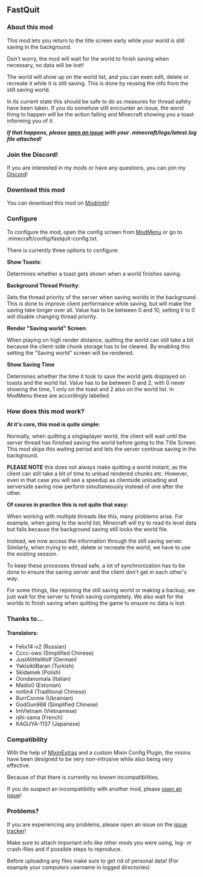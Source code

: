 ## FastQuit

### About this mod

This mod lets you return to the title screen early while your world is still saving in the background.

Don't worry, the mod will wait for the world to finish saving when necessary, no data will be lost!

The world will show up on the world list, and you can even edit, delete or recreate it while it is still saving.
This is done by reusing the info from the still saving world.

In its current state this should be safe to do as measures for thread safety have been taken.
If you do somehow still encounter an issue, the worst thing to happen will be the action failing and Minecraft showing you a toast informing you of it.

***If that happens, please [open an issue](#problems) with your .minecraft/logs/latest.log file attached!***

### Join the Discord!

If you are interested in my mods or have any questions, you can join my [Discord](https://discord.gg/B6ZV8SF672)!

### Download this mod

You can download this mod on [Modrinth](https://modrinth.com/mod/fastquit)!

### Configure

To configure the mod, open the config screen from [ModMenu](https://modrinth.com/mod/modmenu) or go to .minecraft/config/fastquit-config.txt.

There is currently three options to configure:

**Show Toasts**:

Determines whether a toast gets shown when a world finishes saving.

**Background Thread Priority**:

Sets the thread priority of the server when saving worlds in the background.
This is done to improve client performance while saving, but will make the saving take longer over all.
Value has to be between 0 and 10, setting it to 0 will disable changing thread priority.

**Render "Saving world" Screen**:

When playing on high render distance, quitting the world can still take a bit because the client-side chunk storage has to be cleared.
By enabling this setting the "Saving world" screen will be rendered.

**Show Saving Time**

Determines whether the time it took to save the world gets displayed on toasts and the world list.
Value has to be between 0 and 2, with 0 never showing the time, 1 only on the toast and 2 also on the world list. In ModMenu these are accordingly labelled.

### How does this mod work?

**At it's core, this mod is quite simple:**

Normally, when quitting a singleplayer world, the client will wait until the server thread has finished saving the world before going to the Title Screen.
This mod skips this waiting period and lets the server continue saving in the background.

**PLEASE NOTE** this does not always make quitting a world instant, as the client can still take a bit of time to unload rendered chunks etc. However, even in that case you will see a speedup as clientside unloading and serverside saving now perform simultaneously instead of one after the other.

**Of course in practice this is not quite that easy:**

When working with multiple threads like this, many problems arise.
For example, when going to the world list, Minecraft will try to read its level data but fails because the background saving still locks the world file.

Instead, we now access the information through the still saving server.
Similarly, when trying to edit, delete or recreate the world, we have to use the existing session.

To keep these processes thread safe, a lot of synchronization has to be done to ensure the saving server and the client don't get in each other's way.

For some things, like rejoining the still saving world or making a backup, we just wait for the server to finish saving completely.
We also wait for the worlds to finish saving when quitting the game to ensure no data is lost.

### Thanks to...

#### Translators:
- Felix14-v2 (Russian)
- Cccc-owo (Simplified Chinese)
- JustAlittleWolf (German)
- YakisikliBaran (Turkish)
- Skidamek (Polish)
- Oondanomala (Italian)
- Madis0 (Estonian)
- notlin4 (Traditional Chinese)
- BurrConnie (Ukrainian)
- GodGun968 (Simplified Chinese)
- ImVietnam (Vietnamese)
- ishi-sama (French)
- KAGUYA-1137 (Japanese)
####

### Compatibility

With the help of [MixinExtras](https://github.com/LlamaLad7/MixinExtras) and a custom Mixin Config Plugin, the mixins have been designed to be very non-intrusive while also being very effective.

Because of that there is currently no known incompatibilities.

If you do suspect an incompatibility with another mod, please [open an issue](#problems)!

### Problems?

If you are experiencing any problems, please open an issue on the [issue tracker](https://github.com/KingContaria/FastQuit/issues)!

Make sure to attach important info like other mods you were using, log- or crash-files and if possible steps to reproduce.

Before uploading any files make sure to get rid of personal data! (For example your computers username in logged directories)
